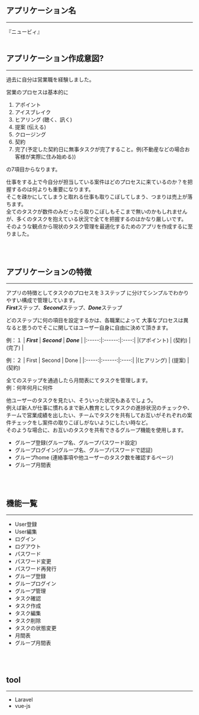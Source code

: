 ## アプリケーション名
***
『ニュービィ』
<br>
<br>

## アプリケーション作成意図?
***
過去に自分は営業職を経験しました。

営業のプロセスは基本的に
1. アポイント
1. アイスブレイク
1. ヒアリング (聴く、訊く)
1. 提案 (伝える)
1. クロージング
1. 契約
1. 完了(予定した契約日に無事タスクが完了すること。例(不動産などの場合お客様が実際に住み始める))

の7項目からなります。

仕事をする上で今自分が担当している案件はどのプロセスに来ているのか？を把握するのは何よりも重要になります。<br>そこを疎かにしてしまうと取れる仕事も取りこぼしてしまう、つまりは売上が落ちます。<br>全てのタスクが数件のみだったら取りこぼしもそこまで無いのかもしれませんが、多くのタスクを抱えている状況で全てを把握するのはかなり厳しいです。<br>
そのような観点から現状のタスク管理を最適化するためのアプリを作成するに至りました。


<br>
<br>

## アプリケーションの特徴
***
アプリの特徴としてタスクのプロセスを３ステップ に分けてシンプルでわかりやすい構成で管理しています。<br>
***First***ステップ、***Second***ステップ、***Done***ステップ

どのステップに何の項目を設定するかは、各職業によって
大事なプロセスは異なると思うのでそこに関してはユーザー自身に自由に決めて頂きます。<br>

例：１
| ***First*** | ***Second*** | ***Done*** |
|:-----:|:------:|:----:|
|(アポイント) | (契約) | (完了) |

例：２
| First | Second | Done |
|:-----:|:------:|:----:|
|(ヒアリング) | (提案) | (契約)

全てのステップを通過したら月間表にてタスクを管理します。<br>
例：何年何月に何件<br>

他ユーザーのタスクを見たい、そういった状況もあるでしょう。<br>
例えば新人が仕事に慣れるまで新人教育としてタスクの進捗状況のチェックや、
チームで営業成績を出したい、チームでタスクを共有してお互いがそれぞれの案件チェックをし案件の取りこぼしがないようにしたい時など。<br>
そのような場合に、お互いのタスクを共有できるグループ機能を使用します。
- グループ登録(グループ名、グループパスワード設定)
- グループログイン(グループ名、グループパスワードで認証)
- グループhome (連絡事項や他ユーザーのタスク数を確認するページ)
- グループ月間表



<br>
<br>

## 機能一覧
***
- User登録
- User編集
- ログイン
- ログアウト
- パスワード
- パスワード変更
- パスワード再発行
- グループ登録
- グループログイン
- グループ管理
- タスク確認
- タスク作成
- タスク編集
- タスク削除
- タスクの状態変更
- 月間表
- グループ月間表
<br>
<br>

## tool
***
- Laravel
- vue-js
